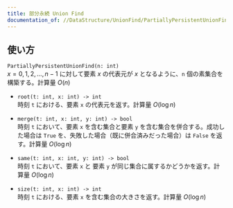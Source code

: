```yaml
---
title: 部分永続 Union Find
documentation_of: //DataStructure/UnionFind/PartiallyPersistentUnionFind.py
---
```

## 使い方
`PartiallyPersistentUnionFind(n: int)`  
$x = 0, 1, 2, \dots, n - 1$ に対して要素 $x$ の代表元が $x$ となるように、`n` 個の素集合を構築する。計算量 $O(n)$

- `root(t: int, x: int) -> int`  
時刻 `t` における、要素 `x` の代表元を返す。計算量 $O(\log n)$

- `merge(t: int, x: int, y: int) -> bool`  
時刻 `t` において、要素 `x` を含む集合と要素 `y` を含む集合を併合する。成功した場合は `True` を、失敗した場合（既に併合済みだった場合）は `False` を返す。計算量 $O(\log n)$

- `same(t: int, x: int, y: int) -> bool`  
時刻 `t` において、要素 `x` と 要素 `y` が同じ集合に属するかどうかを返す。計算量 $O(\log n)$

- `size(t: int, x: int) -> int`  
時刻 `t` における、要素 `x` を含む集合の大きさを返す。計算量 $O(\log n)$
